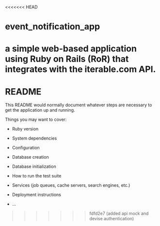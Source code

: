 <<<<<<< HEAD
# event_notification_app
a simple web-based application using Ruby on Rails (RoR) that integrates with the iterable.com API.
=======
# README

This README would normally document whatever steps are necessary to get the
application up and running.

Things you may want to cover:

* Ruby version

* System dependencies

* Configuration

* Database creation

* Database initialization

* How to run the test suite

* Services (job queues, cache servers, search engines, etc.)

* Deployment instructions

* ...
>>>>>>> fdfd2e7 (added api mock and devise authentication)
